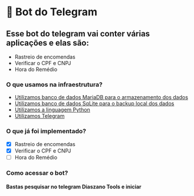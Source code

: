 # 🐍 Bot do Telegram

## Esse bot do telegram vai conter várias aplicações e elas são:

- Rastreio de encomendas
- Verificar o CPF e CNPJ
- Hora do Remédio

### O que usamos na infraestrutura?

- [Utilizamos banco de dados MariaDB para o armazenamento dos dados](https://mariadb.com/)
- [Utilizamos banco de dados SqLite para o backup local dos dados](https://mariadb.com/)
- [Utilizamos a linguagem Python](https://www.python.org/)
- [Utilizamos Telegram](https://web.telegram.org/z/)

### O que já foi implementado?

- [X] Rastreio de encomendas
- [x] Verificar o CPF e CNPJ
- [ ] Hora do Remédio

### Como acessar o bot?

#### Bastas pesquisar no telegram **Diaszano Tools** e iniciar
